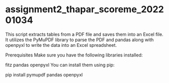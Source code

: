 # assignment2_thapar_scoreme_202201034
This script extracts tables from a PDF file and saves them into an Excel file. It utilizes the PyMuPDF library to parse the PDF and pandas along with openpyxl to write the data into an Excel spreadsheet.

Prerequisites
Make sure you have the following libraries installed:

fitz
pandas
openpyxl
You can install them using pip:

pip install pymupdf pandas openpyxl
